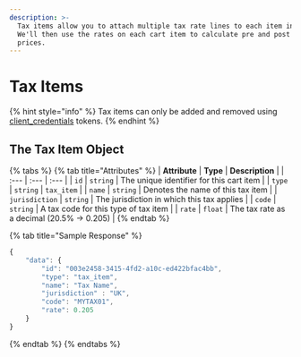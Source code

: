 ```yaml
---
description: >-
  Tax items allow you to attach multiple tax rate lines to each item in a cart.
  We'll then use the rates on each cart item to calculate pre and post tax
  prices.
---
```


# Tax Items

{% hint style="info" %}
Tax items can only be added and removed using [client\_credentials](../../../../basics/authentication/client-credential-token.md) tokens.
{% endhint %}

## The Tax Item Object

{% tabs %}
{% tab title="Attributes" %}
| **Attribute** | **Type** | **Description** |
| :--- | :--- | :--- |
| `id` | `string` | The unique identifier for this cart item |
| `type` | `string` | `tax_item` |
| `name` | `string` | Denotes the name of this tax item |
| `jurisdiction` | `string` | The jurisdiction in which this tax applies |
| `code` | `string` | A tax code for this type of tax item |
| `rate` | `float` | The tax rate as a decimal \(20.5% -&gt; 0.205\) |
{% endtab %}

{% tab title="Sample Response" %}
```javascript
{
    "data": {
        "id": "003e2458-3415-4fd2-a10c-ed422bfac4bb",
        "type": "tax_item",
        "name": "Tax Name",
        "jurisdiction" : "UK",
        "code": "MYTAX01",
        "rate": 0.205
    }
}
```
{% endtab %}
{% endtabs %}

